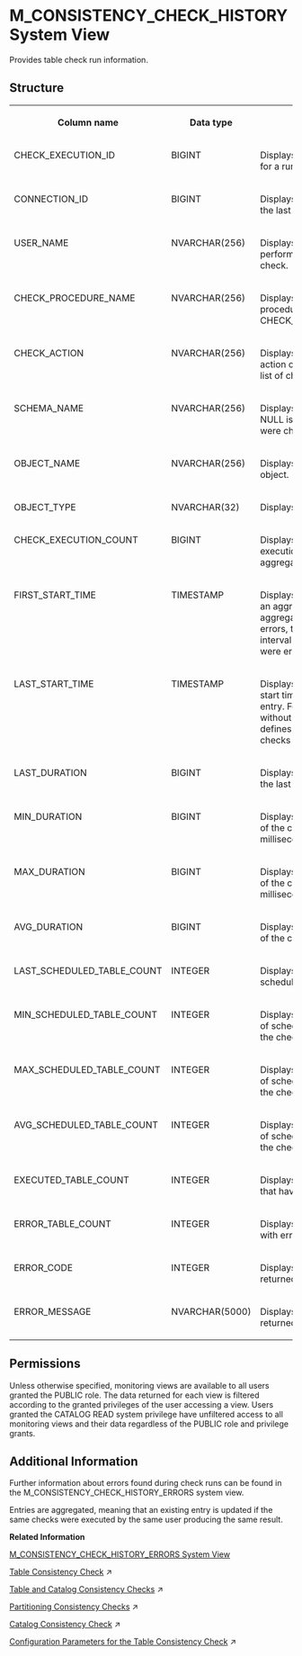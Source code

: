 <!-- loio1f696b9f9df34f268c0c996e73421363 -->

# M\_CONSISTENCY\_CHECK\_HISTORY System View

Provides table check run information.



## Structure


<table>
<tr>
<th valign="top">

Column name

</th>
<th valign="top">

Data type

</th>
<th valign="top">

Description

</th>
</tr>
<tr>
<td valign="top">

CHECK\_EXECUTION\_ID

</td>
<td valign="top">

BIGINT

</td>
<td valign="top">

Displays the unique identifier for a run.

</td>
</tr>
<tr>
<td valign="top">

CONNECTION\_ID

</td>
<td valign="top">

BIGINT

</td>
<td valign="top">

Displays the connection ID of the last check execution.

</td>
</tr>
<tr>
<td valign="top">

USER\_NAME

</td>
<td valign="top">

NVARCHAR\(256\)

</td>
<td valign="top">

Displays the ID of the user performing the consistency check.

</td>
</tr>
<tr>
<td valign="top">

CHECK\_PROCEDURE\_NAME

</td>
<td valign="top">

NVARCHAR\(256\)

</td>
<td valign="top">

Displays the name of the check procedure, for example CHECK\_TABLE\_CONSISTENCY.

</td>
</tr>
<tr>
<td valign="top">

CHECK\_ACTION

</td>
<td valign="top">

NVARCHAR\(256\)

</td>
<td valign="top">

Displays the single check action or a comma-separated list of check actions.

</td>
</tr>
<tr>
<td valign="top">

SCHEMA\_NAME

</td>
<td valign="top">

NVARCHAR\(256\)

</td>
<td valign="top">

Displays the schema name. NULL is used if all schemas were checked.

</td>
</tr>
<tr>
<td valign="top">

OBJECT\_NAME

</td>
<td valign="top">

NVARCHAR\(256\)

</td>
<td valign="top">

Displays the name of the object.

</td>
</tr>
<tr>
<td valign="top">

OBJECT\_TYPE

</td>
<td valign="top">

NVARCHAR\(32\)

</td>
<td valign="top">

Displays the type of the object.

</td>
</tr>
<tr>
<td valign="top">

CHECK\_EXECUTION\_COUNT

</td>
<td valign="top">

BIGINT

</td>
<td valign="top">

Displays the number of executions related to the aggregated entry.

</td>
</tr>
<tr>
<td valign="top">

FIRST\_START\_TIME

</td>
<td valign="top">

TIMESTAMP

</td>
<td valign="top">

Displays the first start time of an aggregated entry. For an aggregated entry without any errors, this value defines the interval in which all checks were error-free.

</td>
</tr>
<tr>
<td valign="top">

LAST\_START\_TIME

</td>
<td valign="top">

TIMESTAMP

</td>
<td valign="top">

Displays the last invocation start time of an aggregated entry. For an aggregated entry without any errors, this value defines the interval in which all checks were error-free.

</td>
</tr>
<tr>
<td valign="top">

LAST\_DURATION

</td>
<td valign="top">

BIGINT

</td>
<td valign="top">

Displays the total duration of the last check in milliseconds.

</td>
</tr>
<tr>
<td valign="top">

MIN\_DURATION

</td>
<td valign="top">

BIGINT

</td>
<td valign="top">

Displays the minimum duration of the check runs in milliseconds.

</td>
</tr>
<tr>
<td valign="top">

MAX\_DURATION

</td>
<td valign="top">

BIGINT

</td>
<td valign="top">

Displays the maximum duration of the check runs in milliseconds.

</td>
</tr>
<tr>
<td valign="top">

AVG\_DURATION

</td>
<td valign="top">

BIGINT

</td>
<td valign="top">

Displays the average duration of the check runs milliseconds.

</td>
</tr>
<tr>
<td valign="top">

LAST\_SCHEDULED\_TABLE\_COUNT

</td>
<td valign="top">

INTEGER

</td>
<td valign="top">

Displays the number of tables scheduled for checking.

</td>
</tr>
<tr>
<td valign="top">

MIN\_SCHEDULED\_TABLE\_COUNT

</td>
<td valign="top">

INTEGER

</td>
<td valign="top">

Displays the minimum number of scheduled table counts for the checks runs.

</td>
</tr>
<tr>
<td valign="top">

MAX\_SCHEDULED\_TABLE\_COUNT

</td>
<td valign="top">

INTEGER

</td>
<td valign="top">

Displays the maximum number of scheduled table counts for the checks runs.

</td>
</tr>
<tr>
<td valign="top">

AVG\_SCHEDULED\_TABLE\_COUNT

</td>
<td valign="top">

INTEGER

</td>
<td valign="top">

Displays the average number of scheduled table counts for the checks runs.

</td>
</tr>
<tr>
<td valign="top">

EXECUTED\_TABLE\_COUNT

</td>
<td valign="top">

INTEGER

</td>
<td valign="top">

Displays the number of tables that have been checked.

</td>
</tr>
<tr>
<td valign="top">

ERROR\_TABLE\_COUNT

</td>
<td valign="top">

INTEGER

</td>
<td valign="top">

Displays the number of tables with errors.

</td>
</tr>
<tr>
<td valign="top">

ERROR\_CODE

</td>
<td valign="top">

INTEGER

</td>
<td valign="top">

Displays the error code returned by the check.

</td>
</tr>
<tr>
<td valign="top">

ERROR\_MESSAGE

</td>
<td valign="top">

NVARCHAR\(5000\)

</td>
<td valign="top">

Displays the error message returned by the check.

</td>
</tr>
</table>



<a name="loio1f696b9f9df34f268c0c996e73421363__section_npz_bw5_tbc"/>

## Permissions

Unless otherwise specified, monitoring views are available to all users granted the PUBLIC role. The data returned for each view is filtered according to the granted privileges of the user accessing a view. Users granted the CATALOG READ system privilege have unfiltered access to all monitoring views and their data regardless of the PUBLIC role and privilege grants.



<a name="loio1f696b9f9df34f268c0c996e73421363__section_hxj_pqh_cfb"/>

## Additional Information

Further information about errors found during check runs can be found in the M\_CONSISTENCY\_CHECK\_HISTORY\_ERRORS system view.

Entries are aggregated, meaning that an existing entry is updated if the same checks were executed by the same user producing the same result.

**Related Information**  


[M\_CONSISTENCY\_CHECK\_HISTORY\_ERRORS System View](m-consistency-check-history-errors-system-view-f08f029.md "Lists the errors that were found within a specified check run.")

[Table Consistency Check](https://help.sap.com/viewer/f9c5015e72e04fffa14d7d4f7267d897/2024_3_QRC/en-US/9357bf52c7324bee9567dca417ad9f8b.html "The table consistency check is a procedure available in the SAP HANA database that performs a range of consistency check actions on database tables. You can run it from the command line or scheduled it within the statistics service.") :arrow_upper_right:

[Table and Catalog Consistency Checks](https://help.sap.com/viewer/f9c5015e72e04fffa14d7d4f7267d897/2024_3_QRC/en-US/2584ec2e324d44529edc8221956359ea.html "Using stored procedures and commands available in the SAP HANA database, you can perform a range of consistency checks on the database catalog and on database tables.") :arrow_upper_right:

[Partitioning Consistency Checks](https://help.sap.com/viewer/f9c5015e72e04fffa14d7d4f7267d897/2024_3_QRC/en-US/7b1e7a1577cc4e05bb4c05b4189c5b2f.html "A number of table consistency checks are available to check the validity of partitioned tables.") :arrow_upper_right:

[Catalog Consistency Check](https://help.sap.com/viewer/f9c5015e72e04fffa14d7d4f7267d897/2024_3_QRC/en-US/9aed20fccc28455ea515c8c4eeceb7b3.html "The catalog consistency check can be run from the command line or be scheduled at the operating system level to perform a range of consistency check actions on the database catalog. The frequency with which you do this depends on your scenario.") :arrow_upper_right:

[Configuration Parameters for the Table Consistency Check](https://help.sap.com/viewer/f9c5015e72e04fffa14d7d4f7267d897/2024_3_QRC/en-US/49ff94736bb84e948321cb1e8cd1ca22.html "A set of configuration parameters in the indexserver.ini file is available to control the manual table consistency check.") :arrow_upper_right:

